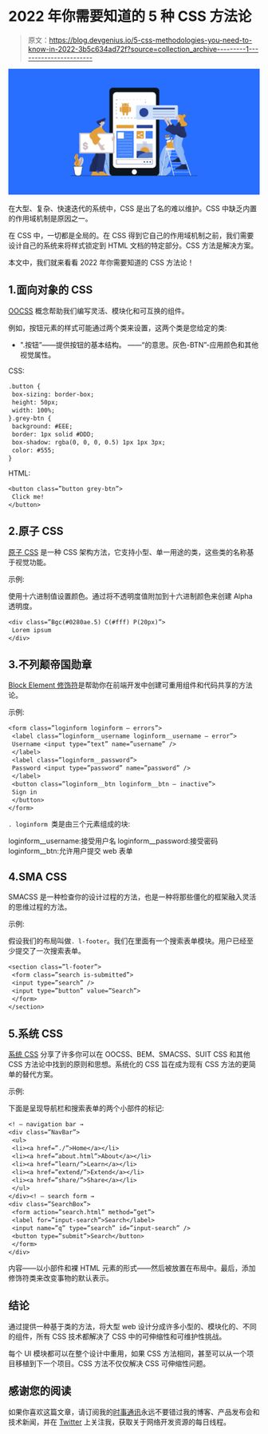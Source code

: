# 2022 年你需要知道的 5 种 CSS 方法论

> 原文：<https://blog.devgenius.io/5-css-methodologies-you-need-to-know-in-2022-3b5c634ad72f?source=collection_archive---------1----------------------->

![](img/4755f82fecbc5706497eafe0e0047578.png)

在大型、复杂、快速迭代的系统中，CSS 是出了名的难以维护。CSS 中缺乏内置的作用域机制是原因之一。

在 CSS 中，一切都是全局的。在 CSS 得到它自己的作用域机制之前，我们需要设计自己的系统来将样式锁定到 HTML 文档的特定部分。CSS 方法是解决方案。

本文中，我们就来看看 2022 年你需要知道的 CSS 方法论！

## 1.面向对象的 CSS

[OOCSS](http://oocss.org/) 概念帮助我们编写灵活、模块化和可互换的组件。

例如，按钮元素的样式可能通过两个类来设置，这两个类是您给定的类:

- ".按钮”——提供按钮的基本结构。
——“的意思。灰色-BTN”-应用颜色和其他视觉属性。

CSS:

```
.button {
 box-sizing: border-box;
 height: 50px;
 width: 100%;
}.grey-btn {
 background: #EEE;
 border: 1px solid #DDD;
 box-shadow: rgba(0, 0, 0, 0.5) 1px 1px 3px;
 color: #555;
}
```

HTML:

```
<button class=”button grey-btn”>
 Click me!
</button>
```

## 2.原子 CSS

[原子 CSS](https://acss.io/) 是一种 CSS 架构方法，它支持小型、单一用途的类，这些类的名称基于视觉功能。

示例:

使用十六进制值设置颜色。通过将不透明度值附加到十六进制颜色来创建 Alpha 透明度。

```
<div class=”Bgc(#0280ae.5) C(#fff) P(20px)”>
 Lorem ipsum
</div>
```

## 3.不列颠帝国勋章

[Block Element 修饰符](http://getbem.com)是帮助你在前端开发中创建可重用组件和代码共享的方法论。

示例:

```
<form class=”loginform loginform — errors”>
 <label class=”loginform__username loginform__username — error”> 
 Username <input type=”text” name=”username” />
 </label>
 <label class=”loginform__password”>
 Password <input type=”password” name=”password” />
 </label>
 <button class=”loginform__btn loginform__btn — inactive”>
 Sign in
 </button>
</form>
```

`. loginform `类是由三个元素组成的块:

loginform__username:接受用户名
loginform__password:接受密码
loginform__btn:允许用户提交 web 表单

## 4.SMA CSS

SMACSS 是一种检查你的设计过程的方法，也是一种将那些僵化的框架融入灵活的思维过程的方法。

示例:

假设我们的布局叫做`. l-footer`。我们在里面有一个搜索表单模块。用户已经至少提交了一次搜索表单。

```
<section class=”l-footer”>
 <form class=”search is-submitted”>
 <input type=”search” />
 <input type=”button” value=”Search”>
 </form>
</section>
```

## 5.系统 CSS

[系统 CSS](https://www.yumpu.com/en/document/read/47573458/systematic-css) 分享了许多你可以在 OOCSS、BEM、SMACSS、SUIT CSS 和其他 CSS 方法论中找到的原则和思想。系统化的 CSS 旨在成为现有 CSS 方法的更简单的替代方案。

示例:

下面是呈现导航栏和搜索表单的两个小部件的标记:

```
<! — navigation bar → 
<div class=”NavBar”>
 <ul>
 <li><a href=”./”>Home</a></li>
 <li><a href=”about.html”>About</a></li>
 <li><a href=”learn/”>Learn</a></li>
 <li><a href=”extend/”>Extend</a></li>
 <li><a href=”share/”>Share</a></li>
 </ul>
</div><! — search form → 
<div class=”SearchBox”>
 <form action=”search.html” method=”get”>
 <label for=”input-search”>Search</label>
 <input name=”q” type=”search” id=”input-search” />
 <button type=”submit”>Search</button>
 </form>
</div>
```

内容——以小部件和裸 HTML 元素的形式——然后被放置在布局中。最后，添加修饰符类来改变事物的默认表示。

## 结论

通过提供一种基于类的方法，将大型 web 设计分成许多小型的、模块化的、不同的组件，所有 CSS 技术都解决了 CSS 中的可伸缩性和可维护性挑战。

每个 UI 模块都可以在整个设计中重用，如果 CSS 方法相同，甚至可以从一个项目移植到下一个项目。CSS 方法不仅仅解决 CSS 可伸缩性问题。

## 感谢您的阅读

如果你喜欢这篇文章，请订阅我的[时事通讯](https://newsletter.abhiraj.co)永远不要错过我的博客、产品发布会和技术新闻，并在 [Twitter](https://twitter.com/rainboestrykr) 上关注我，获取关于网络开发资源的每日线程。
